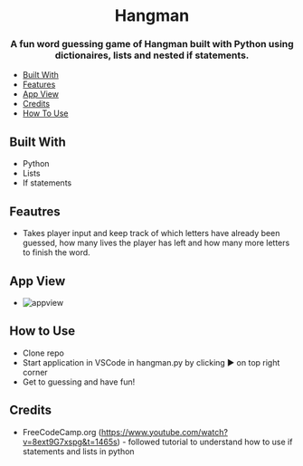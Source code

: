 # <h1 align='center'>Hangman </h1>

<h3 align='center'>A fun word guessing game of Hangman built with Python using dictionaires, lists and nested if statements.
  </h3>

- [Built With](#built-with)
- [Features](#feautres)
- [App View](#app-view)
- [Credits](#credits)
- [How To Use](#how-to-use)


## Built With
- Python
- Lists 
- If statements

## Feautres
- Takes player input and keep track of which letters have already been guessed, how many lives the player has left and how many more letters to finish the word.


## App View
- ![appview](./images/Untitled_%20Sep%207%2C%202022%208_51%20PM.gif)

## How to Use
- Clone repo
- Start application in VSCode in hangman.py by clicking ▶️ on top right  corner
- Get to guessing and have fun!

## Credits
- FreeCodeCamp.org (https://www.youtube.com/watch?v=8ext9G7xspg&t=1465s) - followed tutorial to understand how to use if statements and lists in python